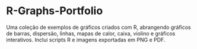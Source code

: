 # R-Graphs-Portfolio
Uma coleção de exemplos de gráficos criados com R, abrangendo gráficos de barras, dispersão, linhas, mapas de calor, caixa, violino e gráficos interativos. Inclui scripts R e imagens exportadas em PNG e PDF.

